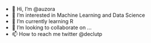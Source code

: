 - 👋 Hi, I’m @auzora
- 👀 I’m interested in Machine Learning and Data Science
- 🌱 I’m currently learning R
- 💞️ I’m looking to collaborate on ...
- 📫 How to reach me twitter @declutp

<!---
auzora/auzora is a ✨ special ✨ repository because its `README.md` (this file) appears on your GitHub profile.
You can click the Preview link to take a look at your changes.
--->
